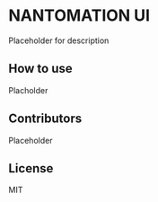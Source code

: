 # NANTOMATION UI

Placeholder for description

## How to use

Placholder

## Contributors

Placeholder

## License

MIT
